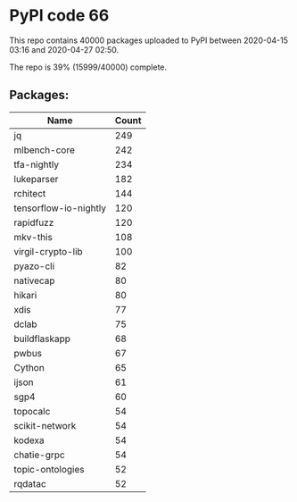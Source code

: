 # PyPI code 66

This repo contains 40000 packages uploaded to PyPI between 
2020-04-15 03:16 and 2020-04-27 02:50.

The repo is 39% (15999/40000) complete.

## Packages:

| Name  | Count |
| ----- | ----- |
| jq | 249 |
| mlbench-core | 242 |
| tfa-nightly | 234 |
| lukeparser | 182 |
| rchitect | 144 |
| tensorflow-io-nightly | 120 |
| rapidfuzz | 120 |
| mkv-this | 108 |
| virgil-crypto-lib | 100 |
| pyazo-cli | 82 |
| nativecap | 80 |
| hikari | 80 |
| xdis | 77 |
| dclab | 75 |
| buildflaskapp | 68 |
| pwbus | 67 |
| Cython | 65 |
| ijson | 61 |
| sgp4 | 60 |
| topocalc | 54 |
| scikit-network | 54 |
| kodexa | 54 |
| chatie-grpc | 54 |
| topic-ontologies | 52 |
| rqdatac | 52 |


